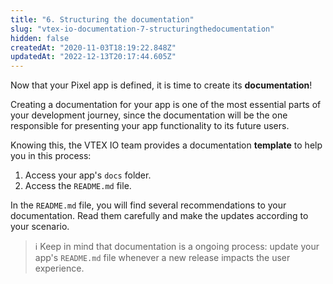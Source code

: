 ```yaml
---
title: "6. Structuring the documentation"
slug: "vtex-io-documentation-7-structuringthedocumentation"
hidden: false
createdAt: "2020-11-03T18:19:22.848Z"
updatedAt: "2022-12-13T20:17:44.605Z"
---
```

Now that your Pixel app is defined, it is time to create its **documentation**!

Creating a documentation for your app is one of the most essential parts of your development journey, since the documentation will be the one responsible for presenting your app functionality to its future users.

Knowing this, the VTEX IO team provides a documentation **template** to help you in this process:

1. Access your app's `docs` folder.
2. Access the `README.md` file.

In the `README.md` file, you will find several recommendations to your documentation. Read them carefully and make the updates according to your scenario.  

> ℹ️ Keep in mind that documentation is a ongoing process: update your app's `README.md` file whenever a new release impacts the user experience.
